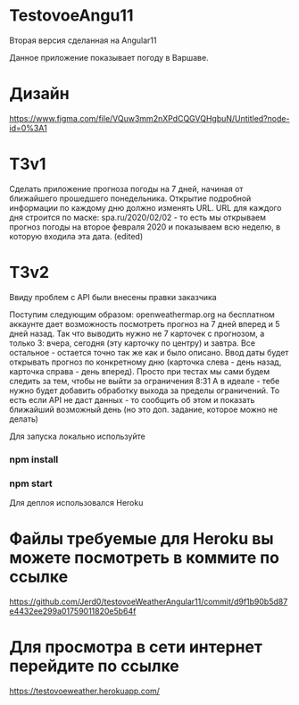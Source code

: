 # TestovoeAngu11

Вторая версия сделанная на Angular11

Данное приложение показывает погоду в Варшаве.

# Дизайн
https://www.figma.com/file/VQuw3mm2nXPdCQGVQHgbuN/Untitled?node-id=0%3A1

# TЗv1
Сделать приложение прогноза погоды на 7 дней, начиная от ближайшего прошедшего понедельника.
Открытие подробной информации по каждому дню должно изменять URL. URL для каждого дня строится по маске:  spa.ru/2020/02/02 - то есть мы открываем прогноз погоды на второе февраля 2020 и показываем всю неделю, в которую входила эта дата. (edited) 
# ТЗv2
Ввиду проблем с API были внесены правки заказчика

Поступим следующим образом: openweathermap.org на бесплатном аккаунте дает возможность посмотреть прогноз на 7 дней вперед и 5 дней назад.
Так что выводить нужно не 7 карточек с прогнозом, а только 3: вчера, сегодня (эту карточку по центру) и завтра.
Все остальное - остается точно так же как и было описано. Ввод даты будет открывать прогноз по конкретному дню (карточка слева - день назад, карточка справа - день вперед). Просто при тестах мы сами будем следить за тем, чтобы не выйти за ограничения
8:31
А в идеале - тебе нужно будет добавить обработку выхода за пределы ограничений. То есть если API не даст данных - то сообщить об этом и показать ближайший возможный день (но это доп. задание, которое можно не делать)

Для запуска локально используйте

### npm install

### npm start


Для деплоя использовался Heroku

# Файлы требуемые для Heroku вы можете посмотреть в коммите по ссылке
https://github.com/Jerd0/testovoeWeatherAngular11/commit/d9f1b90b5d87e4432ee299a01759011820e5b64f

# Для просмотра в сети интернет перейдите по ссылке
https://testovoeweather.herokuapp.com/
